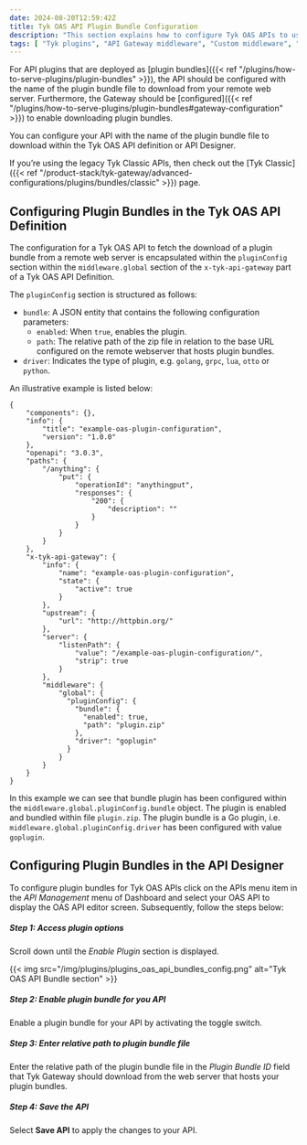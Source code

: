 ```yaml
---
date: 2024-08-20T12:59:42Z
title: Tyk OAS API Plugin Bundle Configuration
description: "This section explains how to configure Tyk OAS APIs to use plugin bundles"
tags: [ "Tyk plugins", "API Gateway middleware", "Custom middleware", "Custom API request", "Tyk OAS API" ]
---
```


For API plugins that are deployed as [plugin bundles]({{< ref "/plugins/how-to-serve-plugins/plugin-bundles" >}}), the API should be configured with the name of the plugin bundle file to download from your remote web server. Furthermore, the Gateway should be [configured]({{< ref "/plugins/how-to-serve-plugins/plugin-bundles#gateway-configuration" >}}) to enable downloading plugin bundles.

You can configure your API with the name of the plugin bundle file to download within the Tyk OAS API definition or API Designer.

If you’re using the legacy Tyk Classic APIs, then check out the [Tyk Classic]({{< ref "/product-stack/tyk-gateway/advanced-configurations/plugins/bundles/classic" >}}) page.

## Configuring Plugin Bundles in the Tyk OAS API Definition

The configuration for a Tyk OAS API to fetch the download of a plugin bundle from a remote web server is encapsulated within the `pluginConfig` section within the `middleware.global` section of the `x-tyk-api-gateway` part of a Tyk OAS API Definition.

The `pluginConfig` section is structured as follows:

- `bundle`: A JSON entity that contains the following configuration parameters:
  - `enabled`: When `true`, enables the plugin.
  - `path`: The relative path of the zip file in relation to the base URL configured on the remote webserver that hosts plugin bundles.
- `driver`: Indicates the type of plugin, e.g. `golang`, `grpc`, `lua`, `otto` or `python`.

An illustrative example is listed below:

```json{hl_lines=["37-45"], linenos=true, linenostart=1}
{
    "components": {},
    "info": {
        "title": "example-oas-plugin-configuration",
        "version": "1.0.0"
    },
    "openapi": "3.0.3",
    "paths": {
        "/anything": {
            "put": {
                "operationId": "anythingput",
                "responses": {
                    "200": {
                        "description": ""
                    }
                }
            }
        }
    },
    "x-tyk-api-gateway": {
        "info": {
            "name": "example-oas-plugin-configuration",
            "state": {
                "active": true
            }
        },
        "upstream": {
            "url": "http://httpbin.org/"
        },
        "server": {
            "listenPath": {
                "value": "/example-oas-plugin-configuration/",
                "strip": true
            }
        },
        "middleware": {
            "global": {
              "pluginConfig": {
                "bundle": {
                  "enabled": true,
                  "path": "plugin.zip"
                },
                "driver": "goplugin"
              }
            } 
        }
    }
}
```

In this example we can see that bundle plugin has been configured within the `middleware.global.pluginConfig.bundle` object. The plugin is enabled and bundled within file `plugin.zip`. The plugin bundle is a Go plugin, i.e. `middleware.global.pluginConfig.driver` has been configured with value `goplugin`.

## Configuring Plugin Bundles in the API Designer

To configure plugin bundles for Tyk OAS APIs click on the APIs menu item in the *API Management* menu of Dashboard and select your OAS API to display the OAS API editor screen. Subsequently, follow the steps below:

##### Step 1: Access plugin options

Scroll down until the *Enable Plugin* section is displayed.

{{< img src="/img/plugins/plugins_oas_api_bundles_config.png" alt="Tyk OAS API Bundle section" >}}

##### Step 2: Enable plugin bundle for you API

Enable a plugin bundle for your API by activating the toggle switch. 

##### Step 3: Enter relative path to plugin bundle file

Enter the relative path of the plugin bundle file in the *Plugin Bundle ID* field that Tyk Gateway should download from the web server that hosts your plugin bundles.

##### Step 4: Save the API

Select **Save API** to apply the changes to your API.